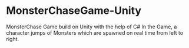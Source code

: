 # MonsterChaseGame-Unity
MonsterChase Game build on Unity with the help of C#
In the Game, a character jumps of Monsters which are spawned on real time from left to right.  
